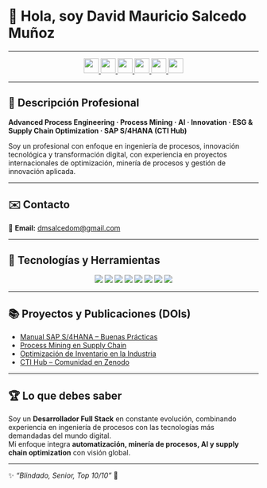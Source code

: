# 👋 Hola, soy David Mauricio Salcedo Muñoz  

---
<p align="center">

  <!-- ORCID -->
  <a href="https://orcid.org/0009-0004-8289-2432" target="_blank">
    <img src="https://img.shields.io/badge/ORCID-Profile-00A500?style=flat-square&logo=orcid&logoColor=white&labelColor=00A500&color=00A500" height="30"/>
  </a>

  <!-- Zenodo -->
  <a href="https://zenodo.org/communities/sti-hub-ai-processmining-supplychain-esg/" target="_blank">
    <img src="https://img.shields.io/badge/Zenodo-Community-683D87?style=flat-square&logo=zenodo&logoColor=white&labelColor=683D87&color=683D87" height="30"/>
  </a>

  <!-- Credly -->
  <a href="https://www.credly.com/users/dmsalcedom" target="_blank">
    <img src="https://img.shields.io/badge/Credly-Badges-FF6F00?style=flat-square&logo=credly&logoColor=white&labelColor=FF6F00&color=FF6F00" height="30"/>
  </a>

  <!-- Coursera -->
  <a href="https://www.coursera.org/user/897e9a6b058fed73e715753d465de838" target="_blank">
    <img src="https://img.shields.io/badge/Coursera-Certificates-0056D2?style=flat-square&logo=coursera&logoColor=white&labelColor=0056D2&color=0056D2" height="30"/>
  </a>

  <!-- LinkedIn -->
  <a href="https://www.linkedin.com/in/dm-slcm06/" target="_blank">
    <img src="https://img.shields.io/badge/LinkedIn-Profile-0A66C2?style=flat-square&logo=linkedin&logoColor=white&labelColor=0A66C2&color=0A66C2" height="30"/>
  </a>

  <!-- GitHub -->
  <a href="https://github.com/dmsalcedom" target="_blank">
    <img src="https://img.shields.io/badge/GitHub-Profile-181717?style=flat-square&logo=github&logoColor=white&labelColor=181717&color=181717" height="30"/>
  </a>

</p>

  


---

## 🧾 Descripción Profesional  
**Advanced Process Engineering · Process Mining · AI · Innovation · ESG & Supply Chain Optimization · SAP S/4HANA (CTI Hub)**  

Soy un profesional con enfoque en ingeniería de procesos, innovación tecnológica y transformación digital, con experiencia en proyectos internacionales de optimización, minería de procesos y gestión de innovación aplicada.

---

## ✉️ Contacto  
📩 **Email:** dmsalcedom@gmail.com  

---

## 🚀 Tecnologías y Herramientas  

<p align="center">
  <img src="https://img.shields.io/badge/Python-3776AB?logo=python&logoColor=white" />
  <img src="https://img.shields.io/badge/MATLAB-orange?logo=mathworks&logoColor=white" />
  <img src="https://img.shields.io/badge/Celonis-2E74B5?logo=celonis&logoColor=white" />
  <img src="https://img.shields.io/badge/TensorFlow-FF6F00?logo=tensorflow&logoColor=white" />
  <img src="https://img.shields.io/badge/Docker-2496ED?logo=docker&logoColor=white" />
  <img src="https://img.shields.io/badge/Kubernetes-326CE5?logo=kubernetes&logoColor=white" />
  <img src="https://img.shields.io/badge/SAP-0FAAFF?logo=sap&logoColor=white" />
  <img src="https://img.shields.io/badge/Power%20BI-F2C811?logo=powerbi&logoColor=black" />
</p>

---

## 📚 Proyectos y Publicaciones (DOIs)
- [Manual SAP S/4HANA – Buenas Prácticas](https://doi.org/10.5281/zenodo.1234567)  
- [Process Mining en Supply Chain](https://doi.org/10.48550/arXiv.2401.00001)  
- [Optimización de Inventario en la Industria](https://doi.org/10.5281/zenodo.9876643)  
- [CTI Hub – Comunidad en Zenodo](https://zenodo.org/communities/sti-hub-ai-processmining-supplychain-esg/)  

---

## 🏆 Lo que debes saber  
Soy un **Desarrollador Full Stack** en constante evolución, combinando experiencia en ingeniería de procesos con las tecnologías más demandadas del mundo digital.  
Mi enfoque integra **automatización, minería de procesos, AI y supply chain optimization** con visión global.  

---

✨ _“Blindado, Senior, Top 10/10”_ 🚀
